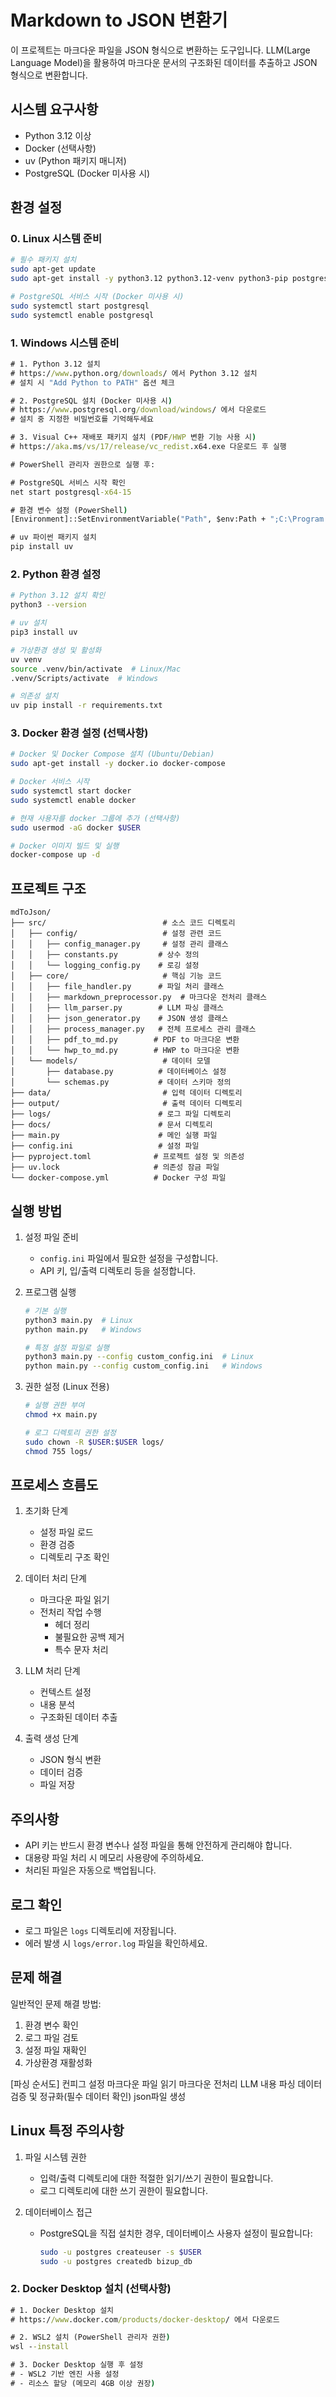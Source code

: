 # Markdown to JSON 변환기

이 프로젝트는 마크다운 파일을 JSON 형식으로 변환하는 도구입니다. LLM(Large Language Model)을 활용하여 마크다운 문서의 구조화된 데이터를 추출하고 JSON 형식으로 변환합니다.

## 시스템 요구사항

- Python 3.12 이상
- Docker (선택사항)
- uv (Python 패키지 매니저)
- PostgreSQL (Docker 미사용 시)

## 환경 설정

### 0. Linux 시스템 준비

```bash
# 필수 패키지 설치
sudo apt-get update
sudo apt-get install -y python3.12 python3.12-venv python3-pip postgresql postgresql-contrib

# PostgreSQL 서비스 시작 (Docker 미사용 시)
sudo systemctl start postgresql
sudo systemctl enable postgresql
```

### 1. Windows 시스템 준비

```cmd
# 1. Python 3.12 설치
# https://www.python.org/downloads/ 에서 Python 3.12 설치
# 설치 시 "Add Python to PATH" 옵션 체크

# 2. PostgreSQL 설치 (Docker 미사용 시)
# https://www.postgresql.org/download/windows/ 에서 다운로드
# 설치 중 지정한 비밀번호를 기억해두세요

# 3. Visual C++ 재배포 패키지 설치 (PDF/HWP 변환 기능 사용 시)
# https://aka.ms/vs/17/release/vc_redist.x64.exe 다운로드 후 실행

# PowerShell 관리자 권한으로 실행 후:

# PostgreSQL 서비스 시작 확인
net start postgresql-x64-15

# 환경 변수 설정 (PowerShell)
[Environment]::SetEnvironmentVariable("Path", $env:Path + ";C:\Program Files\PostgreSQL\15\bin", [System.EnvironmentVariableTarget]::Machine)

# uv 파이썬 패키지 설치
pip install uv
```

### 2. Python 환경 설정

```bash
# Python 3.12 설치 확인
python3 --version

# uv 설치
pip3 install uv

# 가상환경 생성 및 활성화
uv venv
source .venv/bin/activate  # Linux/Mac
.venv/Scripts/activate  # Windows

# 의존성 설치
uv pip install -r requirements.txt
```

### 3. Docker 환경 설정 (선택사항)

```bash
# Docker 및 Docker Compose 설치 (Ubuntu/Debian)
sudo apt-get install -y docker.io docker-compose

# Docker 서비스 시작
sudo systemctl start docker
sudo systemctl enable docker

# 현재 사용자를 docker 그룹에 추가 (선택사항)
sudo usermod -aG docker $USER

# Docker 이미지 빌드 및 실행
docker-compose up -d
```

## 프로젝트 구조

```
mdToJson/
├── src/                          # 소스 코드 디렉토리
│   ├── config/                   # 설정 관련 코드
│   │   ├── config_manager.py     # 설정 관리 클래스
│   │   ├── constants.py         # 상수 정의
│   │   └── logging_config.py    # 로깅 설정
│   ├── core/                     # 핵심 기능 코드
│   │   ├── file_handler.py      # 파일 처리 클래스
│   │   ├── markdown_preprocessor.py  # 마크다운 전처리 클래스
│   │   ├── llm_parser.py        # LLM 파싱 클래스
│   │   ├── json_generator.py    # JSON 생성 클래스
│   │   ├── process_manager.py   # 전체 프로세스 관리 클래스
│   │   ├── pdf_to_md.py        # PDF to 마크다운 변환
│   │   └── hwp_to_md.py        # HWP to 마크다운 변환
│   └── models/                   # 데이터 모델
│       ├── database.py          # 데이터베이스 설정
│       └── schemas.py           # 데이터 스키마 정의
├── data/                         # 입력 데이터 디렉토리
├── output/                       # 출력 데이터 디렉토리
├── logs/                        # 로그 파일 디렉토리
├── docs/                        # 문서 디렉토리
├── main.py                      # 메인 실행 파일
├── config.ini                   # 설정 파일
├── pyproject.toml              # 프로젝트 설정 및 의존성
├── uv.lock                     # 의존성 잠금 파일
└── docker-compose.yml          # Docker 구성 파일
```

## 실행 방법

1. 설정 파일 준비

   - `config.ini` 파일에서 필요한 설정을 구성합니다.
   - API 키, 입/출력 디렉토리 등을 설정합니다.

2. 프로그램 실행

   ```bash
   # 기본 실행
   python3 main.py  # Linux
   python main.py   # Windows

   # 특정 설정 파일로 실행
   python3 main.py --config custom_config.ini  # Linux
   python main.py --config custom_config.ini   # Windows
   ```

3. 권한 설정 (Linux 전용)

   ```bash
   # 실행 권한 부여
   chmod +x main.py

   # 로그 디렉토리 권한 설정
   sudo chown -R $USER:$USER logs/
   chmod 755 logs/
   ```

## 프로세스 흐름도

1. 초기화 단계

   - 설정 파일 로드
   - 환경 검증
   - 디렉토리 구조 확인

2. 데이터 처리 단계

   - 마크다운 파일 읽기
   - 전처리 작업 수행
     - 헤더 정리
     - 불필요한 공백 제거
     - 특수 문자 처리

3. LLM 처리 단계

   - 컨텍스트 설정
   - 내용 분석
   - 구조화된 데이터 추출

4. 출력 생성 단계
   - JSON 형식 변환
   - 데이터 검증
   - 파일 저장

## 주의사항

- API 키는 반드시 환경 변수나 설정 파일을 통해 안전하게 관리해야 합니다.
- 대용량 파일 처리 시 메모리 사용량에 주의하세요.
- 처리된 파일은 자동으로 백업됩니다.

## 로그 확인

- 로그 파일은 `logs` 디렉토리에 저장됩니다.
- 에러 발생 시 `logs/error.log` 파일을 확인하세요.

## 문제 해결

일반적인 문제 해결 방법:

1. 환경 변수 확인
2. 로그 파일 검토
3. 설정 파일 재확인
4. 가상환경 재활성화

[파싱 순서도]
컨피그 설정
마크다운 파일 읽기
마크다운 전처리
LLM 내용 파싱
데이터 검증 및 정규화(필수 데이터 확인)
json파일 생성

## Linux 특정 주의사항

1. 파일 시스템 권한

   - 입력/출력 디렉토리에 대한 적절한 읽기/쓰기 권한이 필요합니다.
   - 로그 디렉토리에 대한 쓰기 권한이 필요합니다.

2. 데이터베이스 접근

   - PostgreSQL을 직접 설치한 경우, 데이터베이스 사용자 설정이 필요합니다:
     ```bash
     sudo -u postgres createuser -s $USER
     sudo -u postgres createdb bizup_db
     ```

### 2. Docker Desktop 설치 (선택사항)

```cmd
# 1. Docker Desktop 설치
# https://www.docker.com/products/docker-desktop/ 에서 다운로드

# 2. WSL2 설치 (PowerShell 관리자 권한)
wsl --install

# 3. Docker Desktop 실행 후 설정
# - WSL2 기반 엔진 사용 설정
# - 리소스 할당 (메모리 4GB 이상 권장)
```
